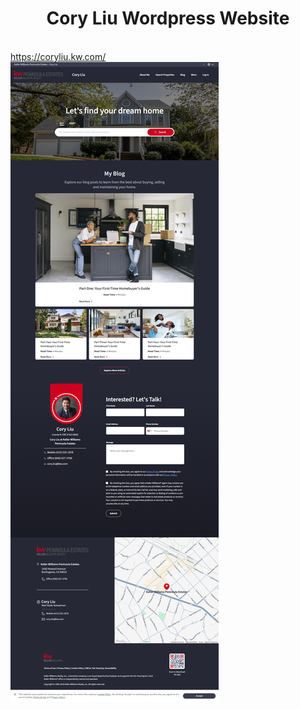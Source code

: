 <center><h1>Cory Liu Wordpress Website</h1></center>
<br />
<a href="https://coryliu.kw.com/" target="_blank"> https://coryliu.kw.com/ <br/></a> 
<img src="./coryliu.png" target="_blank" />
